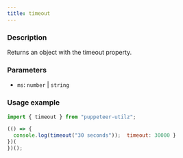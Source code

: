 ```yaml
---
title: timeout
---
```


### Description

Returns an object with the timeout property.

### Parameters

- `ms`: `number` | `string`

### Usage example

```js
import { timeout } from "puppeteer-utilz";

(() => {
  console.log(timeout("30 seconds"));  timeout: 30000 }
})(
})();
```
